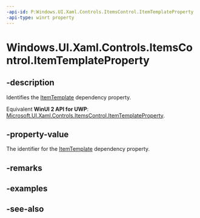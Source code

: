 ```yaml
---
-api-id: P:Windows.UI.Xaml.Controls.ItemsControl.ItemTemplateProperty
-api-type: winrt property
---
```


<!-- Property syntax
public Windows.UI.Xaml.DependencyProperty ItemTemplateProperty { get; }
-->

# Windows.UI.Xaml.Controls.ItemsControl.ItemTemplateProperty

## -description
Identifies the [ItemTemplate](itemscontrol_itemtemplate.md) dependency property.

Equivalent **WinUI 2 API for UWP**: [Microsoft.UI.Xaml.Controls.ItemsControl.ItemTemplateProperty](/windows/winui/api/microsoft.ui.xaml.controls.itemscontrol.itemtemplateproperty).

## -property-value
The identifier for the [ItemTemplate](itemscontrol_itemtemplate.md) dependency property.

## -remarks

## -examples

## -see-also
